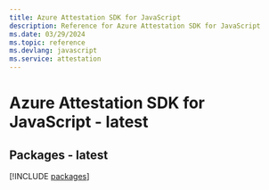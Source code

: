 ```yaml
---
title: Azure Attestation SDK for JavaScript
description: Reference for Azure Attestation SDK for JavaScript
ms.date: 03/29/2024
ms.topic: reference
ms.devlang: javascript
ms.service: attestation
---
```

# Azure Attestation SDK for JavaScript - latest
## Packages - latest
[!INCLUDE [packages](attestation-index.md)]